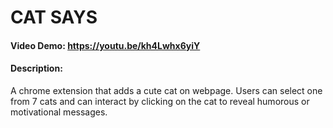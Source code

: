 # CAT SAYS

#### Video Demo: https://youtu.be/kh4Lwhx6yiY

#### Description:

A chrome extension that adds a cute cat on webpage. Users can select one from 7 cats and can interact by clicking on the cat to reveal humorous or motivational messages.
